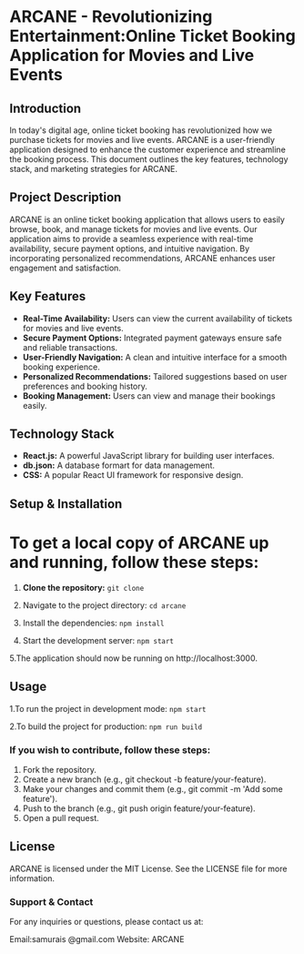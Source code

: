 # ARCANE - Revolutionizing Entertainment:Online Ticket Booking Application for Movies and Live Events

## Introduction

In today's digital age, online ticket booking has revolutionized how we purchase tickets for movies and live events. ARCANE is a user-friendly application designed to enhance the customer experience and streamline the booking process. This document outlines the key features, technology stack, and marketing strategies for ARCANE.

## Project Description

ARCANE is an online ticket booking application that allows users to easily browse, book, and manage tickets for movies and live events. Our application aims to provide a seamless experience with real-time availability, secure payment options, and intuitive navigation. By incorporating personalized recommendations, ARCANE enhances user engagement and satisfaction.

## Key Features

- **Real-Time Availability:** Users can view the current availability of tickets for movies and live events.
- **Secure Payment Options:** Integrated payment gateways ensure safe and reliable transactions.
- **User-Friendly Navigation:** A clean and intuitive interface for a smooth booking experience.
- **Personalized Recommendations:** Tailored suggestions based on user preferences and booking history.
- **Booking Management:** Users can view and manage their bookings easily.

## Technology Stack

- **React.js:** A powerful JavaScript library for building user interfaces.
- **db.json:** A database formart for data management.
- **CSS:** A popular React UI framework for responsive design.

## Setup & Installation

# To get a local copy of ARCANE up and running, follow these steps:

1. **Clone the repository:**
   `git clone`

2. Navigate to the project directory:
   `cd arcane`

3. Install the dependencies:
   `npm install`

4. Start the development server:
   `npm start`

5.The application should now be running on http://localhost:3000.

## Usage

1.To run the project in development mode:
`npm start`

2.To build the project for production:
`npm run build`

### If you wish to contribute, follow these steps:

1. Fork the repository.
2. Create a new branch (e.g., git checkout -b feature/your-feature).
3. Make your changes and commit them (e.g., git commit -m 'Add some feature').
4. Push to the branch (e.g., git push origin feature/your-feature).
5. Open a pull request.

## License

ARCANE is licensed under the MIT License. See the LICENSE file for more information.

### Support & Contact

For any inquiries or questions, please contact us at:

Email:samurais @gmail.com
Website: ARCANE

